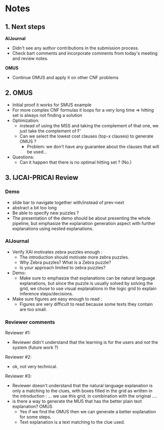 # Notes

## 1.  Next steps

**AIJournal** 

- Didn't see any author contributions in the submission process.
- Check bart comments and incorporate comments from today's meeting and review notes.

**OMUS**

- Continue OMUS and apply it on other CNF problems

## 2. OMUS

- Initial proof it works for SMUS example
- For more complex CNF formulas it loops for a very long time => hitting set is always not finding a solution
- Optimization:
  - instead of using the MSS and taking the complement of that one, we just take the complement of F'
  - Can we select the lowest cost clauses (top-x clauses) to generate OMUS ?
    - Problem: we don't have any guarantee about the clauses that will be used...
- Questions:
  - Can it happen that there is no optimal hitting set ? (No.)

## 3. IJCAI-PRICAI Review

### Demo

- slide bar to navigate together with/instead of prev-next
- abstract a bit too long
- Be able to specify new puzzles ?
- The presentation of the demo should be about presenting the whole pipeline, but emphasize the explanation generation aspect with further explanations using nested explanations.

### AIJournal

- Verify XAI motivates zebra puzzles enough :
	- The introduction should motivate more zebra puzzles.
	- Why Zebra puzzles? What is a Zebra puzzle?
	- Is your approach limited to zebra puzzles?
- Demo:
	- Make sure to emphasize that explanations can be natural language explanations, but since the puzzle is usually solved by solving the grid, we chose to use visual explanations in the logic grid to explain inference steps/decisions.
- Make sure figures are easy enough to read : 
	- Figures are very difficult to read because some texts they contain are too small.

### Reviewer comments

Reviewer #1:

- Reviewer didn't understand that the learning is for the users and not the system (future work ?)

Reviewer #2:

- ok, not very technical.

Reviewer #3:

- Reviewer doesn't understand that the natural language explanation is only a matching to the clues, with boxes filled in the grid as written in the introduction : ... we use this grid, in combination with the original .... 
- is there a way to generate the MUS that has the better plain text explanation? OMUS
	- Yes if we find the OMUS then we can generate a better explanation for some steps.
	- Text explanation is a text matching to the clue used.
